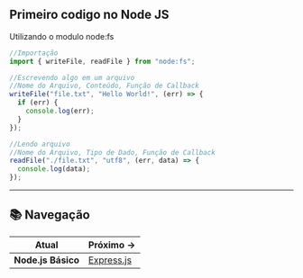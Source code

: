 ## Primeiro codigo no Node JS

Utilizando o modulo node:fs

```js
//Importação
import { writeFile, readFile } from "node:fs";

//Escrevendo algo em um arquivo
//Nome do Arquivo, Conteúdo, Função de Callback
writeFile("file.txt", "Hello World!", (err) => {
  if (err) {
    console.log(err);
  }
});

//Lendo arquivo
//Nome do Arquivo, Tipo de Dado, Função de Callback
readFile("./file.txt", "utf8", (err, data) => {
  console.log(data);
});
```

---

## 📚 Navegação

| **Atual** | **Próximo →** |
|---|---|
| **Node.js Básico** | [Express.js](./1-expressjs.md) |
